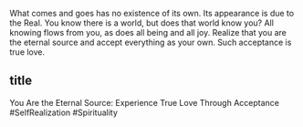What comes and goes has no existence of its own. Its appearance is due to the Real. You know there is a world, but does that world know you? All knowing flows from you, as does all being and all joy. Realize that you are the eternal source and accept everything as your own. Such acceptance is true love.

## title
You Are the Eternal Source: Experience True Love Through Acceptance #SelfRealization #Spirituality
